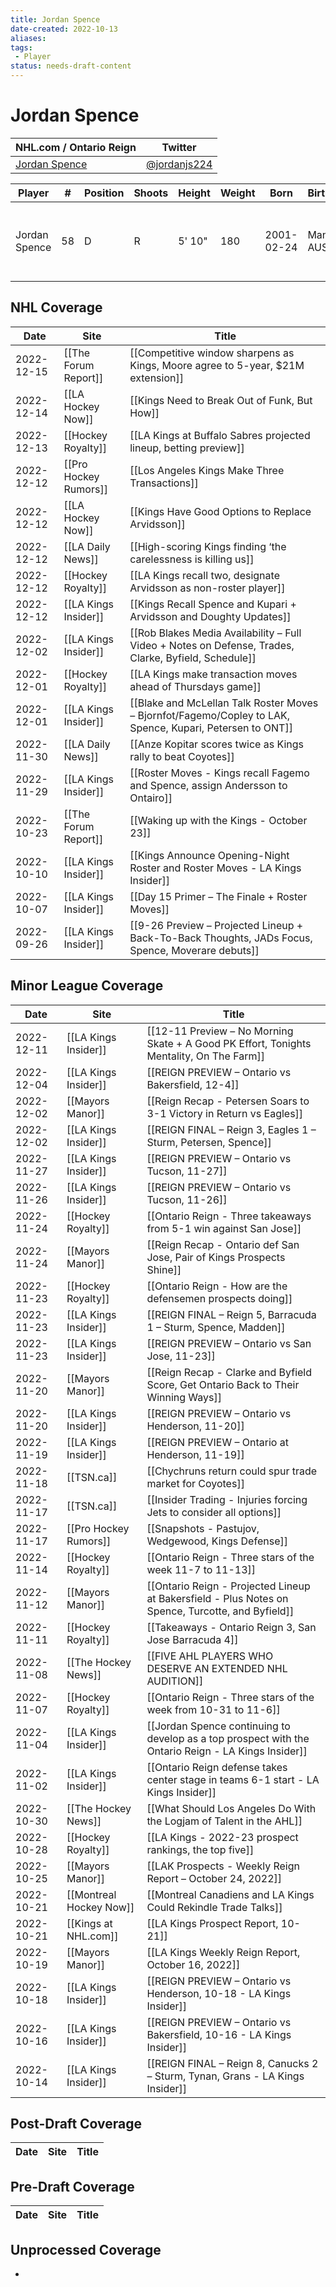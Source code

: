 ```yaml
---
title: Jordan Spence
date-created: 2022-10-13
aliases: 
tags:
 - Player
status: needs-draft-content
---
```


# Jordan Spence

NHL.com / Ontario Reign | Twitter
-|-
[Jordan Spence](https://www.nhl.com/player/jordan-spence-8481606) | [@jordanjs224](https://twitter.com/jordanjs224)

Player | \# | Position | Shoots | Height | Weight | Born | Birthplace | Draft 
-|-|-|-|-|-|-|-|-
Jordan Spence | 58 | D | R | 5' 10" | 180 | 2001-02-24 | Manly, AUS | -   2019 LAK, 4th rd, 2nd pk (95th overall)
 


## NHL  Coverage
| Date       | Site                  | Title                                                                                                     |
| ---------- | --------------------- | --------------------------------------------------------------------------------------------------------- |
| 2022-12-15 | [[The Forum Report]] | [[Competitive window sharpens as Kings, Moore agree to 5-year, $21M extension]] |
| 2022-12-14 | [[LA Hockey Now]] | [[Kings Need to Break Out of Funk, But How]] |
| 2022-12-13 | [[Hockey Royalty]] | [[LA Kings at Buffalo Sabres projected lineup, betting preview]] |
| 2022-12-12 | [[Pro Hockey Rumors]] | [[Los Angeles Kings Make Three Transactions]]                                                             |
| 2022-12-12 | [[LA Hockey Now]]     | [[Kings Have Good Options to Replace Arvidsson]]                                                          |
| 2022-12-12 | [[LA Daily News]]     | [[High-scoring Kings finding ‘the carelessness is killing us]]                                            |
| 2022-12-12 | [[Hockey Royalty]]    | [[LA Kings recall two, designate Arvidsson as non-roster player]]                                         |
| 2022-12-12 | [[LA Kings Insider]]  | [[Kings Recall Spence and Kupari + Arvidsson and Doughty Updates]]                                        |
| 2022-12-02 | [[LA Kings Insider]]  | [[Rob Blakes Media Availability – Full Video + Notes on Defense, Trades, Clarke, Byfield, Schedule]]      |
| 2022-12-01 | [[Hockey Royalty]]    | [[LA Kings make transaction moves ahead of Thursdays game]]                                               |
| 2022-12-01 | [[LA Kings Insider]]  | [[Blake and McLellan Talk Roster Moves – Bjornfot/Fagemo/Copley to LAK, Spence, Kupari, Petersen to ONT]] |
| 2022-11-30 | [[LA Daily News]]     | [[Anze Kopitar scores twice as Kings rally to beat Coyotes]]                                              |
| 2022-11-29 | [[LA Kings Insider]]  | [[Roster Moves - Kings recall Fagemo and Spence, assign Andersson to Ontairo]]                            |
| 2022-10-23 | [[The Forum Report]]  | [[Waking up with the Kings - October 23]]                                                                 |
| 2022-10-10 | [[LA Kings Insider]]  | [[Kings Announce Opening-Night Roster and Roster Moves - LA Kings Insider]]                               |
| 2022-10-07 | [[LA Kings Insider]]  | [[Day 15 Primer – The Finale + Roster Moves]]                                                             |
| 2022-09-26 | [[LA Kings Insider]] | [[9-26 Preview – Projected Lineup + Back-To-Back Thoughts, JADs Focus, Spence, Moverare debuts]] |



## Minor League Coverage
| Date       | Site                    | Title                                                                                               |
| ---------- | ----------------------- | --------------------------------------------------------------------------------------------------- |
| 2022-12-11 | [[LA Kings Insider]] | [[12-11 Preview – No Morning Skate + A Good PK Effort, Tonights Mentality, On The Farm]] |
| 2022-12-04 | [[LA Kings Insider]] | [[REIGN PREVIEW – Ontario vs Bakersfield, 12-4]] |
| 2022-12-02 | [[Mayors Manor]] | [[Reign Recap - Petersen Soars to 3-1 Victory in Return vs Eagles]] |
| 2022-12-02 | [[LA Kings Insider]]    | [[REIGN FINAL – Reign 3, Eagles 1 – Sturm, Petersen, Spence]]                                       |
| 2022-11-27 | [[LA Kings Insider]]    | [[REIGN PREVIEW – Ontario vs Tucson, 11-27]]                                                        |
| 2022-11-26 | [[LA Kings Insider]]    | [[REIGN PREVIEW – Ontario vs Tucson, 11-26]]                                                        |
| 2022-11-24 | [[Hockey Royalty]]      | [[Ontario Reign - Three takeaways from 5-1 win against San Jose]]                                   |
| 2022-11-24 | [[Mayors Manor]]        | [[Reign Recap - Ontario def San Jose, Pair of Kings Prospects Shine]]                               |
| 2022-11-23 | [[Hockey Royalty]]      | [[Ontario Reign - How are the defensemen prospects doing]]                                          |
| 2022-11-23 | [[LA Kings Insider]]    | [[REIGN FINAL – Reign 5, Barracuda 1 – Sturm, Spence, Madden]]                                      |
| 2022-11-23 | [[LA Kings Insider]]    | [[REIGN PREVIEW – Ontario vs San Jose, 11-23]]                                                      |
| 2022-11-20 | [[Mayors Manor]]        | [[Reign Recap - Clarke and Byfield Score, Get Ontario Back to Their Winning Ways]]                  |
| 2022-11-20 | [[LA Kings Insider]]    | [[REIGN PREVIEW – Ontario vs Henderson, 11-20]]                                                     |
| 2022-11-19 | [[LA Kings Insider]]    | [[REIGN PREVIEW – Ontario at Henderson, 11-19]]                                                     |
| 2022-11-18 | [[TSN.ca]]              | [[Chychruns return could spur trade market for Coyotes]]                                            |
| 2022-11-17 | [[TSN.ca]]              | [[Insider Trading - Injuries forcing Jets to consider all options]]                                 |
| 2022-11-17 | [[Pro Hockey Rumors]]   | [[Snapshots - Pastujov, Wedgewood, Kings Defense]]                                                  |
| 2022-11-14 | [[Hockey Royalty]]      | [[Ontario Reign - Three stars of the week 11-7 to 11-13]]                                           |
| 2022-11-12 | [[Mayors Manor]]        | [[Ontario Reign - Projected Lineup at Bakersfield - Plus Notes on Spence, Turcotte, and Byfield]]   |
| 2022-11-11 | [[Hockey Royalty]]      | [[Takeaways - Ontario Reign 3, San Jose Barracuda 4]]                                               |
| 2022-11-08 | [[The Hockey News]]     | [[FIVE AHL PLAYERS WHO DESERVE AN EXTENDED NHL AUDITION]]                                           |
| 2022-11-07 | [[Hockey Royalty]]      | [[Ontario Reign - Three stars of the week from 10-31 to 11-6]]                                      |
| 2022-11-04 | [[LA Kings Insider]]    | [[Jordan Spence continuing to develop as a top prospect with the Ontario Reign - LA Kings Insider]] |
| 2022-11-02 | [[LA Kings Insider]]    | [[Ontario Reign defense takes center stage in teams 6-1 start - LA Kings Insider]]                  |
| 2022-10-30 | [[The Hockey News]]     | [[What Should Los Angeles Do With the Logjam of Talent in the AHL]]                                 |
| 2022-10-28 | [[Hockey Royalty]]      | [[LA Kings - 2022-23 prospect rankings, the top five]]                                              |
| 2022-10-25 | [[Mayors Manor]]        | [[LAK Prospects - Weekly Reign Report – October 24, 2022]]                                          |
| 2022-10-21 | [[Montreal Hockey Now]] | [[Montreal Canadiens and LA Kings Could Rekindle Trade Talks]]                                      |
| 2022-10-21 | [[Kings at NHL.com]]    | [[LA Kings Prospect Report, 10-21]]                                                                 |
| 2022-10-19 | [[Mayors Manor]]        | [[LA Kings Weekly Reign Report, October 16, 2022]]                                                  |
| 2022-10-18 | [[LA Kings Insider]]    | [[REIGN PREVIEW – Ontario vs Henderson, 10-18 - LA Kings Insider]]                                  |
| 2022-10-16 | [[LA Kings Insider]]    | [[REIGN PREVIEW – Ontario vs Bakersfield, 10-16 - LA Kings Insider]]                                |
| 2022-10-14 | [[LA Kings Insider]]    | [[REIGN FINAL – Reign 8, Canucks 2 – Sturm, Tynan, Grans - LA Kings Insider]] |




## Post-Draft Coverage
Date | Site |  Title
---|---|---



## Pre-Draft Coverage
Date | Site |  Title
---|---|---


## Unprocessed Coverage
- 
